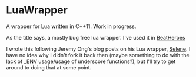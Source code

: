 # LuaWrapper
A wrapper for Lua written in C++11. Work in progress.

As the title says, a mostly bug free lua wrapper. I've used it in [BeatHeroes](https://github.com/inzombiak/BeatHeroes)

I wrote this following Jeremy Ong's blog posts on his Lua wrapper, [Selene](https://github.com/jeremyong/Selene). I have no idea why I didn't fork it back then (maybe something to do with the lack of \_ENV usage/usage of underscore functions?), but I'll try to get around to doing that at some point.
